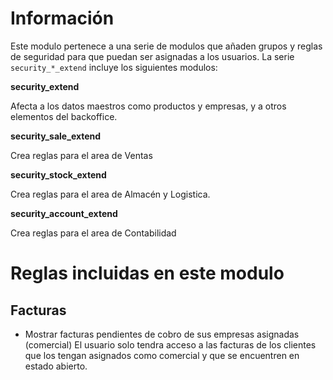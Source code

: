 Información
===========

Este modulo pertenece a una serie de modulos que añaden grupos y reglas de seguridad
para que puedan ser asignadas a los usuarios. La serie ```security_*_extend``` incluye
los siguientes modulos:

**security_extend**

Afecta a los datos maestros como productos y empresas, y a otros elementos
del backoffice.

**security_sale_extend**

Crea reglas para el area de Ventas

**security_stock_extend**

Crea reglas para el area de Almacén y Logistica.

**security_account_extend**

Crea reglas para el area de Contabilidad


Reglas incluidas en este modulo
===============================

Facturas
--------
* Mostrar facturas pendientes de cobro de sus empresas asignadas (comercial)
El usuario solo tendra acceso a las facturas de los clientes que los tengan
asignados como comercial y que se encuentren en estado abierto.